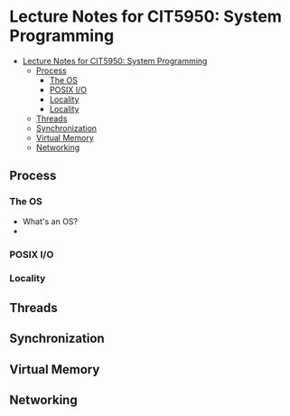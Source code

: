 # Lecture Notes for CIT5950: System Programming

- [Lecture Notes for CIT5950: System Programming](#lecture-notes-for-cit5950-system-programming)
  - [Process](#process)
    - [The OS](#the-os)
    - [POSIX I/O](#posix-io)
    - [Locality](#locality)
    - [Locality](#locality-1)
  - [Threads](#threads)
  - [Synchronization](#synchronization)
  - [Virtual Memory](#virtual-memory)
  - [Networking](#networking)

## Process

### The OS

- What's an OS?
-

### POSIX I/O

### Locality


## Threads

## Synchronization

## Virtual Memory

## Networking
